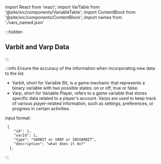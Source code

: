 import React from 'react';
import VarTable from '@site/src/components/VariableTable';
import ContentBlock from '@site/src/components/ContentBlock';
import names from './vars_named.json'

:::hidden

## Varbit and Varp Data

:::

<ContentBlock title="Varbit and Varp Data">

:::info
Ensure the accuracy of the information when incorporating new data to the list.

- Varbit, short for Variable Bit, is a game mechanic that represents a binary variable with two possible states: on or off, true or false.
- Varp, short for Variable Player, refers to a game variable that stores specific data related to a player's account. Varps are used to keep track of various player-related information, such as settings, preferences, or progress in certain activities.

input format:

```
 {
    "id": 1,
    "varId": 1,
    "type": "VARBIT or VARP or INVVARBIT",
    "description": "what does it do?"
  },
```

:::

</ContentBlock>
<VarTable variables={names}>

</VarTable>
